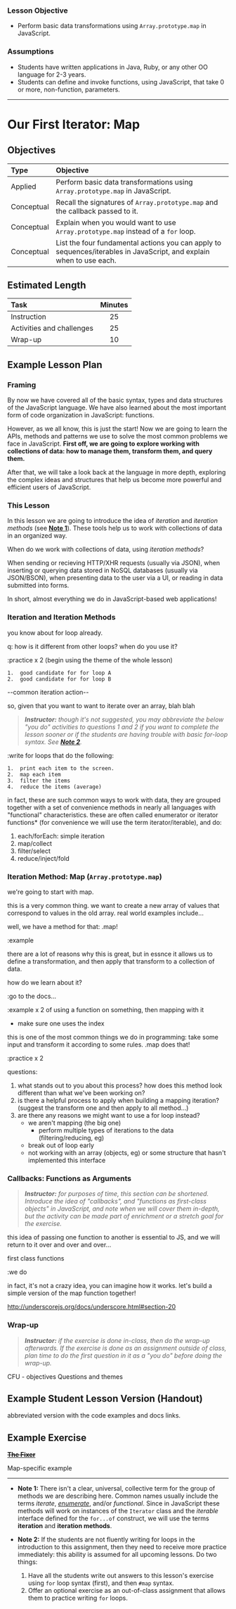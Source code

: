 ### Lesson Objective

- Perform basic data transformations using `Array.prototype.map` in JavaScript.

### Assumptions

- Students have written applications in Java, Ruby, or any other OO language
  for 2-3 years.
- Students can define and invoke functions, using JavaScript, that take 
  0 or more, non-function, parameters.

---

# Our First Iterator: Map

## Objectives

| Type       | Objective |
|:-----------|:----------|
| Applied    | Perform basic data transformations using `Array.prototype.map` in JavaScript. |
| Conceptual | Recall the signatures of `Array.prototype.map` and the callback passed to it. |
| Conceptual | Explain when you would want to use `Array.prototype.map` instead of a `for` loop. |
| Conceptual | List the four fundamental actions you can apply to sequences/iterables in JavaScript, and explain when to use each. |

## Estimated Length

| Task                      | Minutes |
|:--------------------------|:-------:|
| Instruction               |    25   |
| Activities and challenges |    25   |
| Wrap-up                   |    10   |

## Example Lesson Plan

### Framing

By now we have covered all of the basic syntax, types and data structures of
the JavaScript language. We have also learned about the most important form of
code organization in JavaScript: functions.

However, as we all know, this is just the start! Now we are going to learn the
APIs, methods and patterns we use to solve the most common problems we face in
JavaScript. **First off, we are going to explore working with collections of 
data: how to manage them, transform them, and query them.**

After that, we will take a look back at the language in more depth, exploring
the complex ideas and structures that help us become more powerful and efficient
users of JavaScript.

### This Lesson

In this lesson we are going to introduce the idea of *iteration* and *iteration
methods* (see **[Note 1](#notes)**). These tools help us to work with 
collections of data in an organized way.

When do we work with collections of data, using *iteration methods*?

When sending or recieving HTTP/XHR requests (usually via JSON), when inserting 
or querying data stored in NoSQL databases (usually via JSON/BSON), when
presenting data to the user via a UI, or reading in data submitted into forms.

In short, almost everything we do in JavaScript-based web applications!

### Iteration and Iteration Methods

you know about for loop already.

q: how is it different from other loops? when do you use it?

:practice x 2 (begin using the theme of the whole lesson)
    
    1.  good candidate for for loop A
    2.  good candidate for for loop B

--common iteration action--

so, given that you want to want to iterate over an array, blah blah

> *__Instructor:__ though it's not suggested, you may abbreviate the below
> "you do" activities to questions 1 and 2 if you want to complete the lesson
> sooner or if the students are having trouble with basic for-loop syntax. See
> __[Note 2](#notes)__.*

:write for loops that do the following: 

    1.  print each item to the screen.
    2.  map each item
    3.  filter the items
    4.  reduce the items (average)

in fact, these are such common ways to work with data, they are grouped
together with a set of convenience methods in nearly all languages with
"functional" characteristics. these are often called enumerator or 
iterator functions* (for convenience we will use the term iterator/iterable),
and do:

1.  each/forEach: simple iteration
2.  map/collect
3.  filter/select
4.  reduce/inject/fold

### Iteration Method: Map (`Array.prototype.map`)

we're going to start with map.

this is a very common thing. we want to create a new array of values that
correspond to values in the old array. real world examples include...

well, we have a method for that: .map!

:example

there are a lot of reasons why this is great, but in essnce it allows us
to define a transformation, and then apply that transform to a collection of data.

how do we learn about it?

:go to the docs…

:example x 2 of using a function on something, then mapping with it
  - make sure one uses the index

this is one of the most common things we do in programming: take some input
and transform it according to some rules. .map does that!

:practice x 2

questions:

1.  what stands out to you about this process? how does this method look
    different than what we've been working on?
2.  is there a helpful process to apply when building a mapping iteration?
    (suggest the transform one and then apply to all method…)
3.  are there any reasons we might want to use a for loop instead?
    - we aren't mapping (the big one)
      - perform multiple types of iterations to the data (filtering/reducing, eg)
    - break out of loop early
    - not working with an array (objects, eg) or some structure that
      hasn't implemented this interface

### Callbacks: Functions as Arguments

> *__Instructor:__ for purposes of time, this section can be shortened.
> Introduce the idea of "callbacks", and "functions as first-class objects" in
> JavaScript, and note when we will cover them in-depth, but the activity can
> be made part of enrichment or a stretch goal for the exercise.*

this idea of passing one function to another is essential to JS, and we
will return to it over and over and over…

first class functions

:we do

in fact, it's not a crazy idea, you can imagine how it works. let's build
a simple version of the map function together!

http://underscorejs.org/docs/underscore.html#section-20

### Wrap-up

> *__Instructor:__ if the exercise is done in-class, then do the wrap-up
> afterwards. If the exercise is done as an assignment outside of class, plan
> time to do the first question in it as a "you do" before doing the wrap-up.*

CFU - objectives
Questions and themes

## Example Student Lesson Version (Handout)

abbreviated version with the code examples and docs links.

## Example Exercise

~~**[The Fixer]()**~~

Map-specific example

---
<a name="notes"></a>

- **Note 1:** There isn't a clear, universal, collective term for the group of 
  methods we are describing here. Common names usually include the terms 
  *iterate*, [*enumerate*][enum], and/or *functional*.  Since in JavaScript 
  these methods will work on instances of the `Iterator` class and the 
  *iterable* interface defined for the `for...of` construct, we will use the 
  terms **iteration** and **iteration methods**.
- **Note 2:** If the students are not fluently writing for loops in the 
  introduction to this assignment, then they need to receive more practice 
  immediately: this ability is assumed for all upcoming lessons. Do two things:

  1.  Have all the students write out answers to this lesson's exercise using
      `for` loop syntax (first), and then `#map` syntax.
  2.  Offer an optional exercise as an out-of-class assignment that allows them
      to practice writing `for` loops.
      
<!-- LINKS -->

[enum]: https://en.wikipedia.org/wiki/Enumeration
